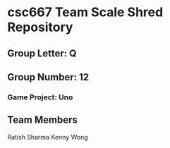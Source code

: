 # csc667 Team Scale Shred Repository

## Group Letter: Q

## Group Number: 12

### Game Project: Uno

## Team Members

Ratish Sharma
Kenny Wong
